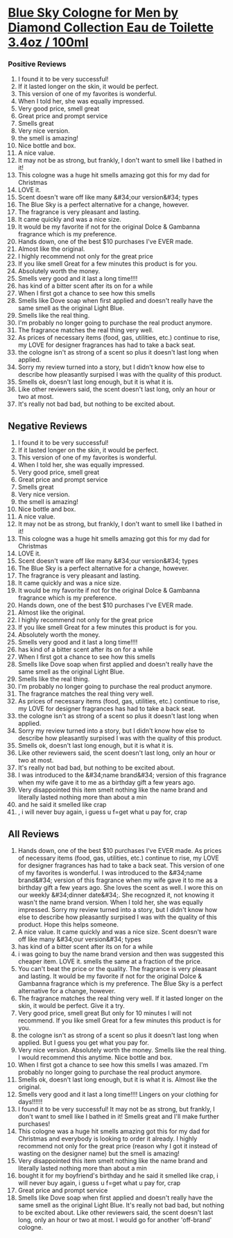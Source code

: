 # [Blue Sky Cologne for Men by Diamond Collection Eau de Toilette 3.4oz / 100ml](https://products.checkmycream.com/products/Blue-Sky-Cologne-for-Men-by-Diamond-Collection-Eau-de-Toilette-3.4oz-100ml.html)

### Positive Reviews

<ol>
      <li>I found it to be very successful!  </li>
      <li>If it lasted longer on the skin, it would be perfect.</li>
      <li>This version of one of my favorites is wonderful.</li>
      <li>When I told her, she was equally impressed.</li>
      <li>Very good price, smell great</li>
      <li>Great price and prompt service</li>
      <li>Smells great</li>
      <li>Very nice version.</li>
      <li>the smell is amazing!</li>
      <li>Nice bottle and box.</li>
      <li>A nice value.</li>
      <li>It may not be as strong, but frankly, I don&#x27;t want to smell like I bathed in it!  </li>
      <li>This cologne was a huge hit smells amazing got this for my dad for Christmas</li>
      <li>LOVE it.</li>
      <li>Scent doesn&#x27;t ware off like many &amp;#34;our version&amp;#34; types</li>
      <li>The Blue Sky is a perfect alternative for a change, however.</li>
      <li>The fragrance is very pleasant and lasting.  </li>
      <li>It came quickly and was a nice size.</li>
      <li>It would be my favorite if not for the original Dolce &amp; Gambanna  fragrance which is my preference.  </li>
      <li>Hands down, one of the best $10 purchases I&#x27;ve EVER made.</li>
      <li>Almost like the original.</li>
      <li>I highly recommend not only for the great price</li>
      <li>If you like smell Great for a few minutes this product is for you.</li>
      <li>Absolutely worth the money.</li>
      <li>Smells very good and it last a long time!!!!</li>
      <li>has kind of a bitter scent after its on for a while</li>
      <li>When I first got a chance to see how this smells</li>
      <li>Smells like Dove soap when first applied and doesn&#x27;t really have the same smell as the original Light Blue.</li>
      <li>Smells like the real thing.</li>
      <li>I&#x27;m probably no longer going to purchase the real product anymore.</li>
      <li>The fragrance matches the real thing very well.</li>
      <li>As prices of necessary items (food, gas, utilities, etc.) continue to rise, my LOVE for designer fragrances has had to take a back seat.</li>
      <li>the cologne isn&#x27;t as strong of a scent so plus it doesn&#x27;t last long when applied.</li>
      <li>Sorry my review turned into a story, but I didn&#x27;t know how else to describe how pleasantly surpised I was with the quality of this product.</li>
      <li>Smells ok, doesn&#x27;t last long enough, but it is what it is.  </li>
      <li>Like other reviewers said, the scent doesn&#x27;t last long, only an hour or two at most.</li>
      <li>It&#x27;s really not bad bad, but nothing to be excited about.</li>
</ol>


<h2>Negative Reviews</h2>
<ol>
<li> I found it to be very successful!  </li>
<li> If it lasted longer on the skin, it would be perfect.</li>
<li> This version of one of my favorites is wonderful.</li>
<li> When I told her, she was equally impressed.</li>
<li> Very good price, smell great</li>
<li> Great price and prompt service</li>
<li> Smells great</li>
<li> Very nice version.</li>
<li> the smell is amazing!</li>
<li> Nice bottle and box.</li>
<li> A nice value.</li>
<li> It may not be as strong, but frankly, I don&#x27;t want to smell like I bathed in it!  </li>
<li> This cologne was a huge hit smells amazing got this for my dad for Christmas</li>
<li> LOVE it.</li>
<li> Scent doesn&#x27;t ware off like many &amp;#34;our version&amp;#34; types</li>
<li> The Blue Sky is a perfect alternative for a change, however.</li>
<li> The fragrance is very pleasant and lasting.  </li>
<li> It came quickly and was a nice size.</li>
<li> It would be my favorite if not for the original Dolce &amp; Gambanna  fragrance which is my preference.  </li>
<li> Hands down, one of the best $10 purchases I&#x27;ve EVER made.</li>
<li> Almost like the original.</li>
<li> I highly recommend not only for the great price</li>
<li> If you like smell Great for a few minutes this product is for you.</li>
<li> Absolutely worth the money.</li>
<li> Smells very good and it last a long time!!!!</li>
<li> has kind of a bitter scent after its on for a while</li>
<li> When I first got a chance to see how this smells</li>
<li> Smells like Dove soap when first applied and doesn&#x27;t really have the same smell as the original Light Blue.</li>
<li> Smells like the real thing.</li>
<li> I&#x27;m probably no longer going to purchase the real product anymore.</li>
<li> The fragrance matches the real thing very well.</li>
<li> As prices of necessary items (food, gas, utilities, etc.) continue to rise, my LOVE for designer fragrances has had to take a back seat.</li>
<li> the cologne isn&#x27;t as strong of a scent so plus it doesn&#x27;t last long when applied.</li>
<li> Sorry my review turned into a story, but I didn&#x27;t know how else to describe how pleasantly surpised I was with the quality of this product.</li>
<li> Smells ok, doesn&#x27;t last long enough, but it is what it is.  </li>
<li> Like other reviewers said, the scent doesn&#x27;t last long, only an hour or two at most.</li>
<li> It&#x27;s really not bad bad, but nothing to be excited about.</li>
<li> I was introduced to the &amp;#34;name brand&amp;#34; version of this fragrance when my wife gave it to me as a birthday gift a few years ago.</li>
<li> Very disappointed this item smelt nothing like the name brand and literally lasted nothing more than about a min</li>
<li> and  he said it smelled like crap</li>
<li> , i will never buy again, i guess u f&#x3D;get what u pay for, crap</li>
</ol>

<h2>All Reviews</h2>

<ol>
    <li> Hands down, one of the best $10 purchases I&#x27;ve EVER made. As prices of necessary items (food, gas, utilities, etc.) continue to rise, my LOVE for designer fragrances has had to take a back seat. This version of one of my favorites is wonderful. I was introduced to the &amp;#34;name brand&amp;#34; version of this fragrance when my wife gave it to me as a birthday gift a few years ago. She loves the scent as well.  I wore this on our weekly &amp;#34;dinner date&amp;#34;. She recognzed it, not knowing it wasn&#x27;t the name brand version. When I told her, she was equally impressed. Sorry my review turned into a story, but I didn&#x27;t know how else to describe how pleasantly surpised I was with the quality of this product. Hope this helps someone.</li>
    <li> A nice value. It came quickly and was a nice size. Scent doesn&#x27;t ware off like many &amp;#34;our version&amp;#34; types</li>
    <li> has kind of a bitter scent after its on for a while</li>
    <li> i was going to buy the name brand version and then was suggested this cheaper item. LOVE it. smells the same at a fraction of the price.</li>
    <li> You can&#x27;t beat the price or the quality.  The fragrance is very pleasant and lasting.  It would be my favorite if not for the original Dolce &amp; Gambanna  fragrance which is my preference.  The Blue Sky is a perfect alternative for a change, however.</li>
    <li> The fragrance matches the real thing very well. If it lasted longer on the skin, it would be perfect. Give it a try.</li>
    <li> Very good price, smell great But only for 10 minutes  I will  not recommend. If you like smell Great for a few minutes this product is for you.</li>
    <li> the cologne isn&#x27;t as strong of a scent so plus it doesn&#x27;t last long when applied. But I guess you get what you pay for.</li>
    <li> Very nice version. Absolutely worth the money. Smells like the real thing. I would recommend this anytime. Nice bottle and box.</li>
    <li> When I first got a chance to see how this smells I was amazed.  I&#x27;m probably no longer going to purchase the real product anymore.</li>
    <li> Smells ok, doesn&#x27;t last long enough, but it is what it is.  Almost like the original.</li>
    <li> Smells very good and it last a long time!!!! Lingers on your clothing for days!!!!!!</li>
    <li> I found it to be very successful!  It may not be as strong, but frankly, I don&#x27;t want to smell like I bathed in it!  Smells great and I&#x27;ll make further purchases!</li>
    <li> This cologne was a huge hit smells amazing got this for my dad for Christmas and everybody is looking to order it already. I highly recommend not only for the great price (reason why I got it instead of wasting on the designer name) but the smell is amazing!</li>
    <li> Very disappointed this item smelt nothing like the name brand and literally lasted nothing more than about a min</li>
    <li> bought it for my boyfriend&#x27;s birthday and  he said it smelled like crap, i will never buy again, i guess u f&#x3D;get what u pay for, crap</li>
    <li> Great price and prompt service</li>
    <li> Smells like Dove soap when first applied and doesn&#x27;t really have the same smell as the original Light Blue. It&#x27;s really not bad bad, but nothing to be excited about. Like other reviewers said, the scent doesn&#x27;t last long, only an hour or two at most. I would go for another &#x27;off-brand&#x27; cologne.</li>
</ol>




